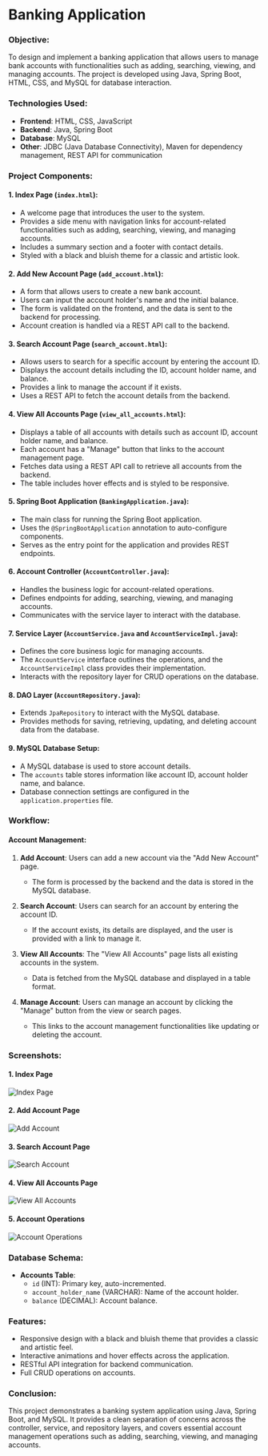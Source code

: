 # Banking Application

### Objective:
To design and implement a banking application that allows users to manage bank accounts with functionalities such as adding, searching, viewing, and managing accounts. The project is developed using Java, Spring Boot, HTML, CSS, and MySQL for database interaction.

### Technologies Used:
- **Frontend**: HTML, CSS, JavaScript
- **Backend**: Java, Spring Boot
- **Database**: MySQL
- **Other**: JDBC (Java Database Connectivity), Maven for dependency management, REST API for communication

### Project Components:

#### 1. Index Page (`index.html`):
- A welcome page that introduces the user to the system.
- Provides a side menu with navigation links for account-related functionalities such as adding, searching, viewing, and managing accounts.
- Includes a summary section and a footer with contact details.
- Styled with a black and bluish theme for a classic and artistic look.

#### 2. Add New Account Page (`add_account.html`):
- A form that allows users to create a new bank account.
- Users can input the account holder's name and the initial balance.
- The form is validated on the frontend, and the data is sent to the backend for processing.
- Account creation is handled via a REST API call to the backend.

#### 3. Search Account Page (`search_account.html`):
- Allows users to search for a specific account by entering the account ID.
- Displays the account details including the ID, account holder name, and balance.
- Provides a link to manage the account if it exists.
- Uses a REST API to fetch the account details from the backend.

#### 4. View All Accounts Page (`view_all_accounts.html`):
- Displays a table of all accounts with details such as account ID, account holder name, and balance.
- Each account has a "Manage" button that links to the account management page.
- Fetches data using a REST API call to retrieve all accounts from the backend.
- The table includes hover effects and is styled to be responsive.

#### 5. Spring Boot Application (`BankingApplication.java`):
- The main class for running the Spring Boot application.
- Uses the `@SpringBootApplication` annotation to auto-configure components.
- Serves as the entry point for the application and provides REST endpoints.

#### 6. Account Controller (`AccountController.java`):
- Handles the business logic for account-related operations.
- Defines endpoints for adding, searching, viewing, and managing accounts.
- Communicates with the service layer to interact with the database.

#### 7. Service Layer (`AccountService.java` and `AccountServiceImpl.java`):
- Defines the core business logic for managing accounts.
- The `AccountService` interface outlines the operations, and the `AccountServiceImpl` class provides their implementation.
- Interacts with the repository layer for CRUD operations on the database.

#### 8. DAO Layer (`AccountRepository.java`):
- Extends `JpaRepository` to interact with the MySQL database.
- Provides methods for saving, retrieving, updating, and deleting account data from the database.

#### 9. MySQL Database Setup:
- A MySQL database is used to store account details.
- The `accounts` table stores information like account ID, account holder name, and balance.
- Database connection settings are configured in the `application.properties` file.

### Workflow:

#### Account Management:
1. **Add Account**: Users can add a new account via the "Add New Account" page.
   - The form is processed by the backend and the data is stored in the MySQL database.
   
2. **Search Account**: Users can search for an account by entering the account ID.
   - If the account exists, its details are displayed, and the user is provided with a link to manage it.
   
3. **View All Accounts**: The "View All Accounts" page lists all existing accounts in the system.
   - Data is fetched from the MySQL database and displayed in a table format.
   
4. **Manage Account**: Users can manage an account by clicking the "Manage" button from the view or search pages.
   - This links to the account management functionalities like updating or deleting the account.

### Screenshots:

#### 1. Index Page
![Index Page](Screenshots/index_page.png)

#### 2. Add Account Page
![Add Account](Screenshots/add_account.png)

#### 3. Search Account Page
![Search Account](Screenshots/search_account.png)

#### 4. View All Accounts Page
![View All Accounts](Screenshots/view_all_accounts.png)

#### 5. Account Operations
![Account Operations](Screenshots/account_operations.png)

### Database Schema:

- **Accounts Table**:
  - `id` (INT): Primary key, auto-incremented.
  - `account_holder_name` (VARCHAR): Name of the account holder.
  - `balance` (DECIMAL): Account balance.

### Features:
- Responsive design with a black and bluish theme that provides a classic and artistic feel.
- Interactive animations and hover effects across the application.
- RESTful API integration for backend communication.
- Full CRUD operations on accounts.
  
### Conclusion:
This project demonstrates a banking system application using Java, Spring Boot, and MySQL. It provides a clean separation of concerns across the controller, service, and repository layers, and covers essential account management operations such as adding, searching, viewing, and managing accounts.
